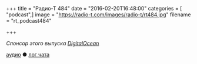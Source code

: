 +++
title = "Радио-Т 484"
date = "2016-02-20T16:48:00"
categories = [ "podcast",]
image = "https://radio-t.com/images/radio-t/rt484.jpg"
filename = "rt_podcast484"

+++

_Спонсор этого выпуска [DigitalOcean](https://www.digitalocean.com)_

[аудио](http://cdn.radio-t.com/rt_podcast484.mp3) ● [лог чата](http://chat.radio-t.com/logs/radio-t-484.html)
<audio src="http://cdn.radio-t.com/rt_podcast484.mp3" preload="none"></audio>